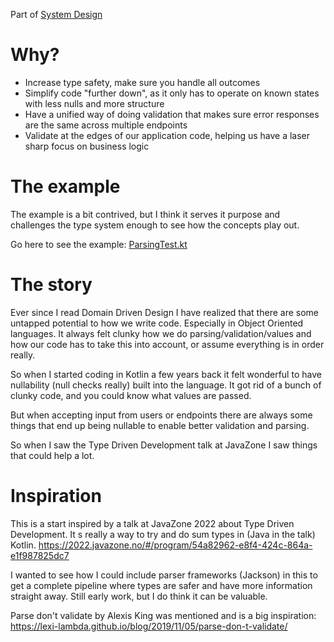 Part of [System Design](system-design.md)

# Why?

- Increase type safety, make sure you handle all outcomes
- Simplify code "further down", as it only has to operate on known states with less nulls and more structure
- Have a unified way of doing validation that makes sure error responses are the same across multiple endpoints
- Validate at the edges of our application code, helping us have a laser sharp focus on business logic

# The example

The example is a bit contrived, but I think it serves it purpose and challenges the type system enough to see how the concepts play out.

Go here to see the example: [ParsingTest.kt](../src/test/kotlin/sum_types/ParsingTest.kt)

# The story

Ever since I read Domain Driven Design I have realized that there are some untapped potential to how we write code. Especially in Object Oriented languages. It always felt clunky how we do parsing/validation/values and how our code has to take this into account, or assume everything is in order really.

So when I started coding in Kotlin a few years back it felt wonderful to have nullability (null checks really) built into the language. It got rid of a bunch of clunky code, and you could know what values are passed.

But when accepting input from users or endpoints there are always some things that end up being nullable to enable better validation and parsing.

So when I saw the Type Driven Development talk at JavaZone I saw things that could help a lot.

# Inspiration
This is a start inspired by a talk at JavaZone 2022 about Type Driven Development. It s really a way to try and do sum types in (Java in the talk) Kotlin. https://2022.javazone.no/#/program/54a82962-e8f4-424c-864a-e1f987825dc7

I wanted to see how I could include parser frameworks (Jackson) in this to get a complete pipeline where types are safer and have more information straight away. Still early work, but I do think it can be valuable.

Parse don't validate by Alexis King was mentioned and is a big inspiration: https://lexi-lambda.github.io/blog/2019/11/05/parse-don-t-validate/